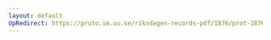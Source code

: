 ```yaml
---
layout: default
UpRedirect: https://pruto.im.uu.se/riksdagen-records-pdf/1876/prot-1876--fk--034/prot-1876--fk--034_074.pdf
---
```

